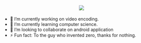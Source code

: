 <h1 align="center">
  <a href="#">
    <img align="center" src="https://readme-typing-svg.herokuapp.com?color=FFFFFF&center=true&vCenter=true&width=600&height=100&lines=Hi+there!;My+name+is+Yashwant.;I+am+a+Full+Stack+Developer+from+the+India." />
  </a>
  <br>
</h1>



- 🔭 I’m currently working on video encoding.
- 🌱 I’m currently learning computer science.
- 👯 I’m looking to collaborate on android application
- ⚡ Fun fact: To the guy who invented zero, thanks for nothing.


